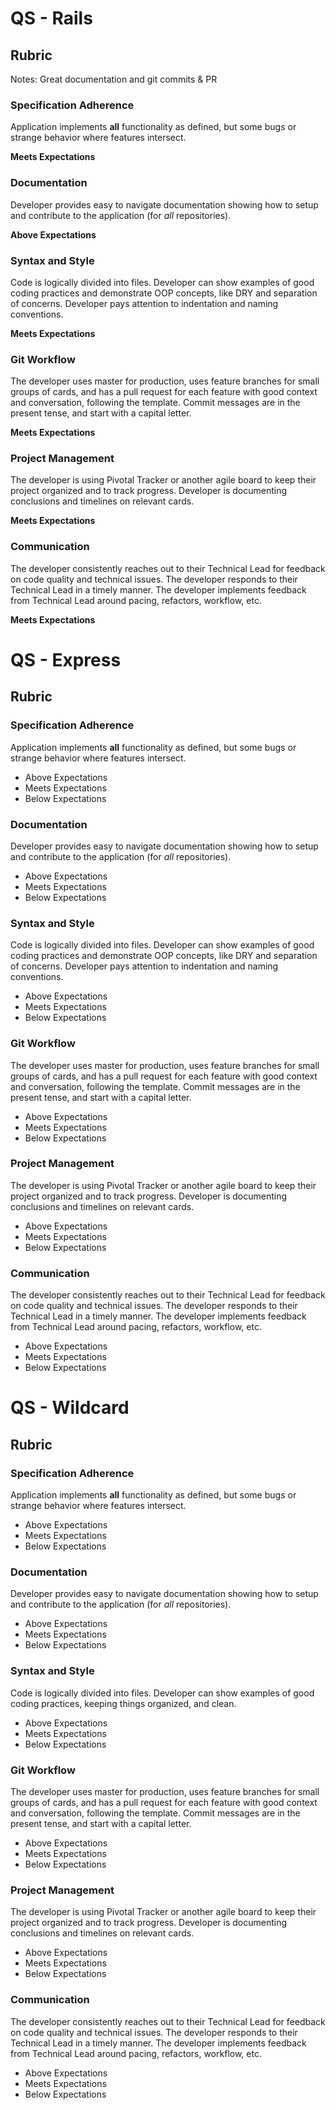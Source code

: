 # QS - Rails

## Rubric

Notes: Great documentation and git commits & PR

### Specification Adherence

Application implements **all** functionality as defined, but some bugs or strange behavior where features intersect.

**Meets Expectations**

### Documentation

Developer provides easy to navigate documentation showing how to setup and contribute to the application (for _all_ repositories).

**Above Expectations**

### Syntax and Style

Code is logically divided into files. Developer can show examples of good coding practices and demonstrate OOP concepts, like DRY and separation of concerns. Developer pays attention to indentation and naming conventions.

**Meets Expectations**

### Git Workflow

The developer uses master for production, uses feature branches for small groups of cards, and has a pull request for each feature with good context and conversation, following the template. Commit messages are in the present tense, and start with a capital letter.

**Meets Expectations**

### Project Management

The developer is using Pivotal Tracker or another agile board to keep their project organized and to track progress. Developer is documenting conclusions and timelines on relevant cards.

**Meets Expectations**

### Communication

The developer consistently reaches out to their Technical Lead for feedback on code quality and technical issues. The developer responds to their Technical Lead in a timely manner. The developer implements feedback from Technical Lead around pacing, refactors, workflow, etc.

**Meets Expectations**

# QS - Express

## Rubric

### Specification Adherence

Application implements **all** functionality as defined, but some bugs or strange behavior where features intersect.

- Above Expectations
- Meets Expectations
- Below Expectations

### Documentation

Developer provides easy to navigate documentation showing how to setup and contribute to the application (for _all_ repositories).

- Above Expectations
- Meets Expectations
- Below Expectations

### Syntax and Style

Code is logically divided into files. Developer can show examples of good coding practices and demonstrate OOP concepts, like DRY and separation of concerns. Developer pays attention to indentation and naming conventions.

- Above Expectations
- Meets Expectations
- Below Expectations

### Git Workflow

The developer uses master for production, uses feature branches for small groups of cards, and has a pull request for each feature with good context and conversation, following the template. Commit messages are in the present tense, and start with a capital letter.

- Above Expectations
- Meets Expectations
- Below Expectations

### Project Management

The developer is using Pivotal Tracker or another agile board to keep their project organized and to track progress. Developer is documenting conclusions and timelines on relevant cards.

- Above Expectations
- Meets Expectations
- Below Expectations

### Communication

The developer consistently reaches out to their Technical Lead for feedback on code quality and technical issues. The developer responds to their Technical Lead in a timely manner. The developer implements feedback from Technical Lead around pacing, refactors, workflow, etc.

- Above Expectations
- Meets Expectations
- Below Expectations

# QS - Wildcard

## Rubric

### Specification Adherence

Application implements **all** functionality as defined, but some bugs or strange behavior where features intersect.

- Above Expectations
- Meets Expectations
- Below Expectations

### Documentation

Developer provides easy to navigate documentation showing how to setup and contribute to the application (for _all_ repositories).

- Above Expectations
- Meets Expectations
- Below Expectations

### Syntax and Style

Code is logically divided into files. Developer can show examples of good coding practices, keeping things organized, and clean.

- Above Expectations
- Meets Expectations
- Below Expectations

### Git Workflow

The developer uses master for production, uses feature branches for small groups of cards, and has a pull request for each feature with good context and conversation, following the template. Commit messages are in the present tense, and start with a capital letter.

- Above Expectations
- Meets Expectations
- Below Expectations

### Project Management

The developer is using Pivotal Tracker or another agile board to keep their project organized and to track progress. Developer is documenting conclusions and timelines on relevant cards.

- Above Expectations
- Meets Expectations
- Below Expectations

### Communication

The developer consistently reaches out to their Technical Lead for feedback on code quality and technical issues. The developer responds to their Technical Lead in a timely manner. The developer implements feedback from Technical Lead around pacing, refactors, workflow, etc.

- Above Expectations
- Meets Expectations
- Below Expectations
